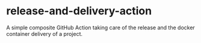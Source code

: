 # release-and-delivery-action
A simple composite GitHub Action taking care of the release and the docker container delivery of a project.
